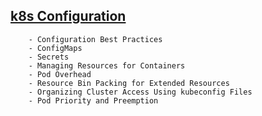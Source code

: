 
## [k8s Configuration](https://kubernetes.io/docs/concepts/configuration/)

```
    - Configuration Best Practices
    - ConfigMaps
    - Secrets
    - Managing Resources for Containers
    - Pod Overhead
    - Resource Bin Packing for Extended Resources
    - Organizing Cluster Access Using kubeconfig Files
    - Pod Priority and Preemption
```
